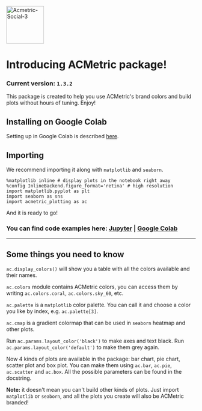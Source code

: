 <a href='https://acmetric.com/' target='_blank'><img src='https://i.postimg.cc/ZnscgcFb/Acmetric-Social-3.jpg' height="100" border='0' alt='Acmetric-Social-3'/></a> 
# Introducing ACMetric package!
### Current version: `1.3.2`

This package is created to help you use ACMetric's brand colors and build plots without hours of tuning. Enjoy!

## Installing on Google Colab 
Setting up in Google Colab is described [here](https://github.com/ACMetric/acmetric_package/blob/master/colab_setup.md).

## Importing
We recommend importing it along with `matplotlib` and `seaborn`.

```python3
%matplotlib inline # display plots in the notebook right away
%config InlineBackend.figure_format='retina' # high resolution
import matplotlib.pyplot as plt
import seaborn as sns
import acmetric_plotting as ac
```

And it is ready to go!

### You can find code examples here: [Jupyter](https://github.com/ACMetric/acmetric_package/blob/master/notebooks/acmetric_package_intro.ipynb) | [Google Colab](https://colab.research.google.com/drive/14eYxEthMcPohkTFC9CLhe-nzHbQDoEsu?usp=sharing)
***
## Some things you need to know

`ac.display_colors()` will show you a table with all the colors available and their names.

`ac.colors` module contains ACMetric colors, you can access them by writing `ac.colors.coral`, `ac.colors.sky_60`, etc.  

`ac.palette` is a `matplotlib` color palette. You can call it and choose a color you like by index, e.g. `ac.palette[3]`.

`ac.cmap` is a gradient colormap that can be used in `seaborn` heatmap and other plots.

Run `ac.params.layout_color('black')` to make axes and text black. Run `ac.params.layout_color('default')` to make them grey again.

Now 4 kinds of plots are available in the package: bar chart, pie chart, scatter plot and box plot. You can make them using `ac.bar`, `ac.pie`, `ac.scatter` and `ac.box`. All the possible parameters can be found in the docstring.

**Note:** it doesn't mean you can't build other kinds of plots. Just import `matplotlib` or `seaborn`, and all the plots you create will also be ACMetric branded!
